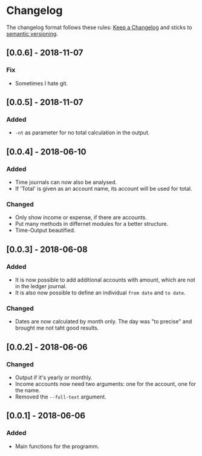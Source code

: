 # Changelog

The changelog format follows these rules: [Keep a Changelog](http://keepachangelog.com/en/1.0.0/) and sticks to [semantic versioning](http://semver.org/spec/v2.0.0.html).

## [0.0.6] - 2018-11-07
### Fix
- Sometimes I hate git.

## [0.0.5] - 2018-11-07
### Added
- `-nt` as parameter for no total calculation in the output.

## [0.0.4] - 2018-06-10
### Added
- Time journals can now also be analysed.
- If 'Total' is given as an account name, its account will be used for total.

### Changed
- Only show income or expense, if there are accounts.
- Put many methods in differnet modules for a better structure.
- Time-Output beautified.

## [0.0.3] - 2018-06-08
### Added
- It is now possible to add additional accounts with amount, which are not in the ledger journal.
- It is also now possible to define an individual `from date` and `to date`.

### Changed
- Dates are now calculated by month only. The day was "to precise" and brought me not taht good results.

## [0.0.2] - 2018-06-06
### Changed
- Output if it's yearly or monthly.
- Income accounts now need two arguments: one for the account, one for the name.
- Removed the `--full-text` argument.

## [0.0.1] - 2018-06-06
### Added
- Main functions for the programm.
